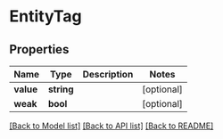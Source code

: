 # EntityTag

## Properties
Name | Type | Description | Notes
------------ | ------------- | ------------- | -------------
**value** | **string** |  | [optional] 
**weak** | **bool** |  | [optional] 

[[Back to Model list]](../README.md#documentation-for-models) [[Back to API list]](../README.md#documentation-for-api-endpoints) [[Back to README]](../README.md)


